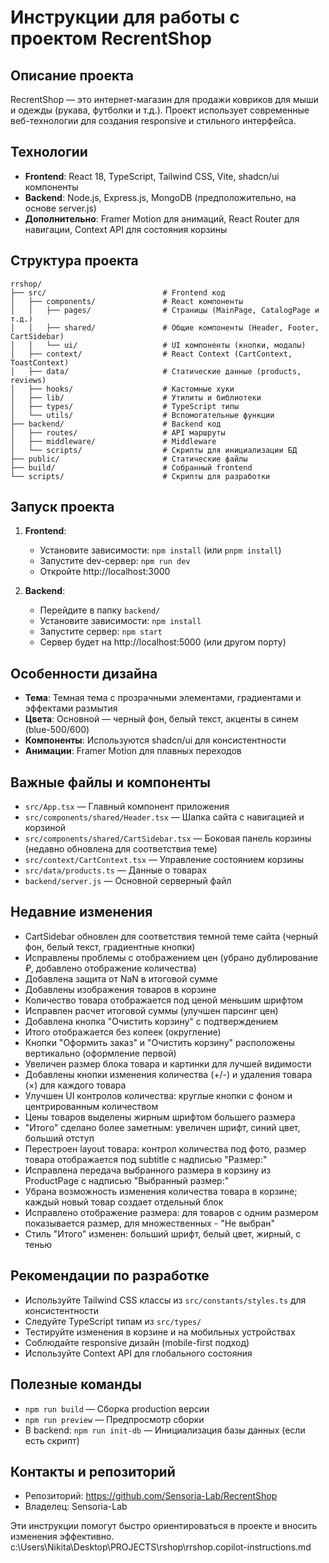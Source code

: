 # Инструкции для работы с проектом RecrentShop

## Описание проекта
RecrentShop — это интернет-магазин для продажи ковриков для мыши и одежды (рукава, футболки и т.д.). Проект использует современные веб-технологии для создания responsive и стильного интерфейса.

## Технологии
- **Frontend**: React 18, TypeScript, Tailwind CSS, Vite, shadcn/ui компоненты
- **Backend**: Node.js, Express.js, MongoDB (предположительно, на основе server.js)
- **Дополнительно**: Framer Motion для анимаций, React Router для навигации, Context API для состояния корзины

## Структура проекта
```
rrshop/
├── src/                          # Frontend код
│   ├── components/               # React компоненты
│   │   ├── pages/                # Страницы (MainPage, CatalogPage и т.д.)
│   │   ├── shared/               # Общие компоненты (Header, Footer, CartSidebar)
│   │   └── ui/                   # UI компоненты (кнопки, модалы)
│   ├── context/                  # React Context (CartContext, ToastContext)
│   ├── data/                     # Статические данные (products, reviews)
│   ├── hooks/                    # Кастомные хуки
│   ├── lib/                      # Утилиты и библиотеки
│   ├── types/                    # TypeScript типы
│   └── utils/                    # Вспомогательные функции
├── backend/                      # Backend код
│   ├── routes/                   # API маршруты
│   ├── middleware/               # Middleware
│   └── scripts/                  # Скрипты для инициализации БД
├── public/                       # Статические файлы
├── build/                        # Собранный frontend
└── scripts/                      # Скрипты для разработки
```

## Запуск проекта
1. **Frontend**:
   - Установите зависимости: `npm install` (или `pnpm install`)
   - Запустите dev-сервер: `npm run dev`
   - Откройте http://localhost:3000

2. **Backend**:
   - Перейдите в папку `backend/`
   - Установите зависимости: `npm install`
   - Запустите сервер: `npm start`
   - Сервер будет на http://localhost:5000 (или другом порту)

## Особенности дизайна
- **Тема**: Темная тема с прозрачными элементами, градиентами и эффектами размытия
- **Цвета**: Основной — черный фон, белый текст, акценты в синем (blue-500/600)
- **Компоненты**: Используются shadcn/ui для консистентности
- **Анимации**: Framer Motion для плавных переходов

## Важные файлы и компоненты
- `src/App.tsx` — Главный компонент приложения
- `src/components/shared/Header.tsx` — Шапка сайта с навигацией и корзиной
- `src/components/shared/CartSidebar.tsx` — Боковая панель корзины (недавно обновлена для соответствия теме)
- `src/context/CartContext.tsx` — Управление состоянием корзины
- `src/data/products.ts` — Данные о товарах
- `backend/server.js` — Основной серверный файл

## Недавние изменения
- CartSidebar обновлен для соответствия темной теме сайта (черный фон, белый текст, градиентные кнопки)
- Исправлены проблемы с отображением цен (убрано дублирование ₽, добавлено отображение количества)
- Добавлена защита от NaN в итоговой сумме
- Добавлены изображения товаров в корзине
- Количество товара отображается под ценой меньшим шрифтом
- Исправлен расчет итоговой суммы (улучшен парсинг цен)
- Добавлена кнопка "Очистить корзину" с подтверждением
- Итого отображается без копеек (округление)
- Кнопки "Оформить заказ" и "Очистить корзину" расположены вертикально (оформление первой)
- Увеличен размер блока товара и картинки для лучшей видимости
- Добавлены кнопки изменения количества (+/-) и удаления товара (×) для каждого товара
- Улучшен UI контролов количества: круглые кнопки с фоном и центрированным количеством
- Цены товаров выделены жирным шрифтом большего размера
- "Итого" сделано более заметным: увеличен шрифт, синий цвет, больший отступ
- Перестроен layout товара: контрол количества под фото, размер товара отображается под subtitle с надписью "Размер:"
- Исправлена передача выбранного размера в корзину из ProductPage с надписью "Выбранный размер:"
- Убрана возможность изменения количества товара в корзине; каждый новый товар создает отдельный блок
- Исправлено отображение размера: для товаров с одним размером показывается размер, для множественных - "Не выбран"
- Стиль "Итого" изменен: больший шрифт, белый цвет, жирный, с тенью

## Рекомендации по разработке
- Используйте Tailwind CSS классы из `src/constants/styles.ts` для консистентности
- Следуйте TypeScript типам из `src/types/`
- Тестируйте изменения в корзине и на мобильных устройствах
- Соблюдайте responsive дизайн (mobile-first подход)
- Используйте Context API для глобального состояния

## Полезные команды
- `npm run build` — Сборка production версии
- `npm run preview` — Предпросмотр сборки
- В backend: `npm run init-db` — Инициализация базы данных (если есть скрипт)

## Контакты и репозиторий
- Репозиторий: https://github.com/Sensoria-Lab/RecrentShop
- Владелец: Sensoria-Lab

Эти инструкции помогут быстро ориентироваться в проекте и вносить изменения эффективно.</content>
<parameter name="filePath">c:\Users\Nikita\Desktop\PROJECTS\rshop\rrshop\.copilot-instructions.md